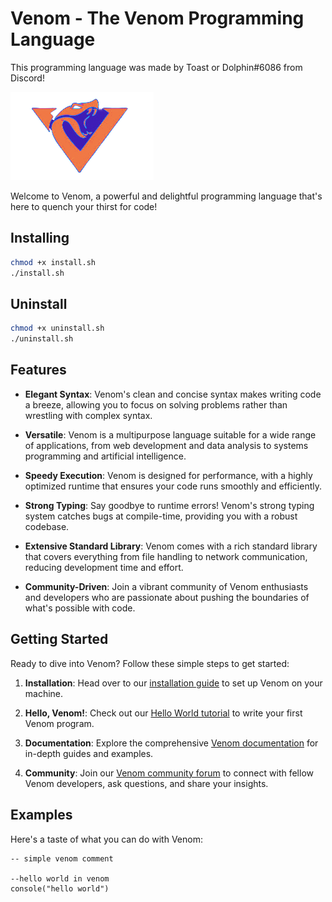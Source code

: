 # Venom - The Venom Programming Language
This programming language was made by Toast or Dolphin#6086 from Discord!

![Venom Logo](images/venom.png)

Welcome to Venom, a powerful and delightful programming language that's here to quench your thirst for code!

## Installing
```bash
chmod +x install.sh
./install.sh
```

## Uninstall
```bash
chmod +x uninstall.sh
./uninstall.sh
```

## Features

- **Elegant Syntax**: Venom's clean and concise syntax makes writing code a breeze, allowing you to focus on solving problems rather than wrestling with complex syntax.

- **Versatile**: Venom is a multipurpose language suitable for a wide range of applications, from web development and data analysis to systems programming and artificial intelligence.

- **Speedy Execution**: Venom is designed for performance, with a highly optimized runtime that ensures your code runs smoothly and efficiently.

- **Strong Typing**: Say goodbye to runtime errors! Venom's strong typing system catches bugs at compile-time, providing you with a robust codebase.

- **Extensive Standard Library**: Venom comes with a rich standard library that covers everything from file handling to network communication, reducing development time and effort.

- **Community-Driven**: Join a vibrant community of Venom enthusiasts and developers who are passionate about pushing the boundaries of what's possible with code.

## Getting Started

Ready to dive into Venom? Follow these simple steps to get started:

1. **Installation**: Head over to our [installation guide](https://venom-lang.org/docs/installation) to set up Venom on your machine.

2. **Hello, Venom!**: Check out our [Hello World tutorial](https://venom-lang.org/docs/tutorial) to write your first Venom program.

3. **Documentation**: Explore the comprehensive [Venom documentation](https://venom-lang.org/docs) for in-depth guides and examples.

4. **Community**: Join our [Venom community forum](https://venom-lang.org/community) to connect with fellow Venom developers, ask questions, and share your insights.

## Examples

Here's a taste of what you can do with Venom:

```venom
-- simple venom comment

--hello world in venom
console("hello world")
```